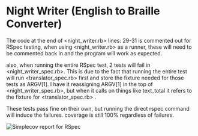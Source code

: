 # Night Writer (English to Braille Converter)

The code at the end of <night_writer.rb> lines: 29-31 is commented out for RSpec testing, when using <night_writer.rb> as a runner, these will need to be commented back in and the program will work as expected.

also, when running the entire RSpec test, 2 tests will fail in <night_writer_spec.rb>. This is due to the fact that running the entire test will run <translator_spec.rb> first and store the fixture needed for those tests as ARGV[1]. I have it reassigning ARGV[1] in the top of <night_writer_spec.rb>, but when it calls on things like text_total it refers to the fixture for <translator_spec.rb> .

These tests pass fine on their own, but running the direct rspec command will induce the failures. coverage is still 100% regardless of failures.

![Simplecov report for RSpec](https://user-images.githubusercontent.com/117066950/213038681-abece756-f04b-46c3-a2e2-1636bba86c38.png)




